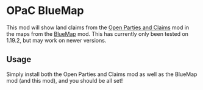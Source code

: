 # OPaC BlueMap

This mod will show land claims from the [Open Parties and Claims](https://modrinth.com/mod/open-parties-and-claims) mod in the maps from the [BlueMap](https://modrinth.com/mod/bluemap) mod. This has currently only been tested on 1.19.2, but may work on newer versions.

## Usage

Simply install both the Open Parties and Claims mod as well as the BlueMap mod (and this mod), and you should be all set!
